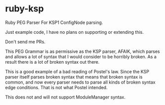 # ruby-ksp

Ruby PEG Parser For KSP1 ConfigNode parsing.

Just example code, I have no plans on supporting or extending this.

Don't send me PRs.

This PEG Grammar is as permissive as the KSP parser, AFAIK, which parses and allows a lot of
syntax that I would consider to be horribly broken.  As a result there is a lot of broken
syntax out there.

This is a good example of a bad reading of Postel's law.  Since the KSP parser itself parses
broken syntax that means that broken syntax is common, and now every parser needs to parse
all kinds of broken syntax edge conditions.  That is not what Postel intended.

This does not and will not support ModuleManager syntax.

